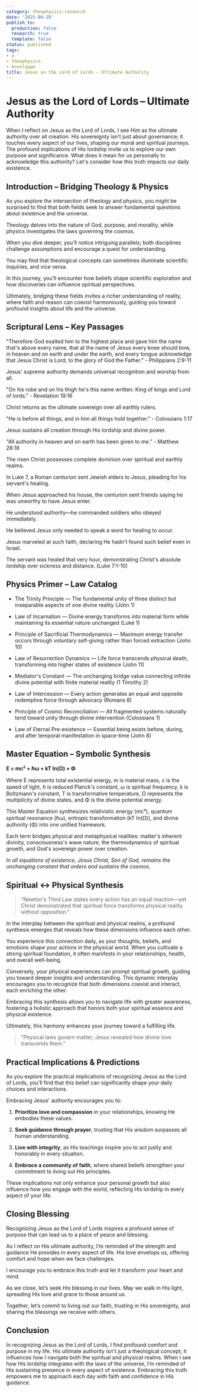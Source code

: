 ```yaml
---
category: theophysics-research
date: '2025-09-28'
publish_to:
  production: false
  research: true
  template: false
status: published
tags:
- o
- theophysics
- enveloppe
title: Jesus as the Lord of Lords – Ultimate Authority
---
```

   
# Jesus as the Lord of Lords – Ultimate Authority   
   
When I reflect on Jesus as the Lord of Lords, I see Him as the ultimate authority over all creation. His sovereignty isn't just about governance; it touches every aspect of our lives, shaping our moral and spiritual journeys. The profound implications of His lordship invite us to explore our own purpose and significance. What does it mean for us personally to acknowledge this authority? Let's consider how this truth impacts our daily existence.   
   
## Introduction – Bridging Theology & Physics   
   
As you explore the intersection of theology and physics, you might be surprised to find that both fields seek to answer fundamental questions about existence and the universe.   
   
Theology delves into the nature of God, purpose, and morality, while physics investigates the laws governing the cosmos.   
   
When you dive deeper, you’ll notice intriguing parallels; both disciplines challenge assumptions and encourage a quest for understanding.   
   
You may find that theological concepts can sometimes illuminate scientific inquiries, and vice versa.   
   
In this journey, you’ll encounter how beliefs shape scientific exploration and how discoveries can influence spiritual perspectives.   
   
Ultimately, bridging these fields invites a richer understanding of reality, where faith and reason can coexist harmoniously, guiding you toward profound insights about life and the universe.   
   
## Scriptural Lens – Key Passages   
   
"Therefore God exalted him to the highest place and gave him the name that's above every name, that at the name of Jesus every knee should bow, in heaven and on earth and under the earth, and every tongue acknowledge that Jesus Christ is Lord, to the glory of God the Father." - Philippians 2:9-11   
   
Jesus' supreme authority demands universal recognition and worship from all.   
   
"On his robe and on his thigh he's this name written: King of kings and Lord of lords." - Revelation 19:16   
   
Christ returns as the ultimate sovereign over all earthly rulers.   
   
"He is before all things, and in him all things hold together." - Colossians 1:17   
   
Jesus sustains all creation through His lordship and divine power.   
   
"All authority in heaven and on earth has been given to me." - Matthew 28:18   
   
The risen Christ possesses complete dominion over spiritual and earthly realms.   
   
In Luke 7, a Roman centurion sent Jewish elders to Jesus, pleading for his servant's healing.   
   
When Jesus approached his house, the centurion sent friends saying he was unworthy to have Jesus enter.   
   
He understood authority—he commanded soldiers who obeyed immediately.   
   
He believed Jesus only needed to speak a word for healing to occur.   
   
Jesus marveled at such faith, declaring He hadn't found such belief even in Israel.   
   
The servant was healed that very hour, demonstrating Christ's absolute lordship over sickness and distance. (Luke 7:1-10)   
   
## Physics Primer – Law Catalog   
   
   
- The Trinity Principle — The fundamental unity of three distinct but inseparable aspects of one divine reality (John 1)   
   
   
- Law of Incarnation — Divine energy transforms into material form while maintaining its essential nature unchanged (Luke 1)   
   
   
- Principle of Sacrificial Thermodynamics — Maximum energy transfer occurs through voluntary self-giving rather than forced extraction (John 10)   
   
   
- Law of Resurrection Dynamics — Life force transcends physical death, transforming into higher states of existence (John 11)   
   
   
- Mediator's Constant — The unchanging bridge value connecting infinite divine potential with finite material reality (1 Timothy 2)   
   
   
- Law of Intercession — Every action generates an equal and opposite redemptive force through advocacy (Romans 8)   
   
   
- Principle of Cosmic Reconciliation — All fragmented systems naturally tend toward unity through divine intervention (Colossians 1)   
   
   
- Law of Eternal Pre-existence — Essential being exists before, during, and after temporal manifestation in space-time (John 8)   
   
## Master Equation – Symbolic Synthesis   
   
**E = mc² + ℏω + kT ln(Ω) + Φ**   
   
Where E represents total existential energy, m is material mass, c is the speed of light, ℏ is reduced Planck's constant, ω is spiritual frequency, k is Boltzmann's constant, T is transformative temperature, Ω represents the multiplicity of divine states, and Φ is the divine potential energy.   
   
This Master Equation synthesizes relativistic energy (mc²), quantum spiritual resonance (ℏω), entropic transformation (kT ln(Ω)), and divine authority (Φ) into one unified framework.   
   
Each term bridges physical and metaphysical realities: matter's inherent divinity, consciousness's wave nature, the thermodynamics of spiritual growth, and God's sovereign power over creation.   
   
*In all equations of existence, Jesus Christ, Son of God, remains the unchanging constant that orders and sustains the cosmos.*   
   
## Spiritual ↔ Physical Synthesis   
   
> "Newton's Third Law states every action has an equal reaction—yet Christ demonstrated that spiritual force transforms physical reality without opposition."   
   
In the interplay between the spiritual and physical realms, a profound synthesis emerges that reveals how these dimensions influence each other.   
   
You experience this connection daily, as your thoughts, beliefs, and emotions shape your actions in the physical world. When you cultivate a strong spiritual foundation, it often manifests in your relationships, health, and overall well-being.   
   
Conversely, your physical experiences can prompt spiritual growth, guiding you toward deeper insights and understanding. This dynamic interplay encourages you to recognize that both dimensions coexist and interact, each enriching the other.   
   
Embracing this synthesis allows you to navigate life with greater awareness, fostering a holistic approach that honors both your spiritual essence and physical existence.   
   
Ultimately, this harmony enhances your journey toward a fulfilling life.   
   
> "Physical laws govern matter; Jesus revealed how divine love transcends them."   
   
## Practical Implications & Predictions   
   
As you explore the practical implications of recognizing Jesus as the Lord of Lords, you’ll find that this belief can significantly shape your daily choices and interactions.   
   
Embracing Jesus' authority encourages you to:   
   
1. **Prioritize love and compassion** in your relationships, knowing He embodies these values.   
   
2. **Seek guidance through prayer**, trusting that His wisdom surpasses all human understanding.   
   
3. **Live with integrity**, as His teachings inspire you to act justly and honorably in every situation.   
   
4. **Embrace a community of faith**, where shared beliefs strengthen your commitment to living out His principles.   
   
These implications not only enhance your personal growth but also influence how you engage with the world, reflecting His lordship in every aspect of your life.   
   
## Closing Blessing   
   
Recognizing Jesus as the Lord of Lords inspires a profound sense of purpose that can lead us to a place of peace and blessing.   
   
As I reflect on His ultimate authority, I’m reminded of the strength and guidance He provides in every aspect of life. His love envelops us, offering comfort and hope when we face challenges.   
   
I encourage you to embrace this truth and let it transform your heart and mind.   
   
As we close, let’s seek His blessing in our lives. May we walk in His light, spreading His love and grace to those around us.   
   
Together, let’s commit to living out our faith, trusting in His sovereignty, and sharing the blessings we receive with others.   
   
## Conclusion   
   
In recognizing Jesus as the Lord of Lords, I find profound comfort and purpose in my life. His ultimate authority isn't just a theological concept; it influences how I navigate both the spiritual and physical realms. When I see how His lordship integrates with the laws of the universe, I’m reminded of His sustaining presence in every aspect of existence. Embracing this truth empowers me to approach each day with faith and confidence in His guidance.